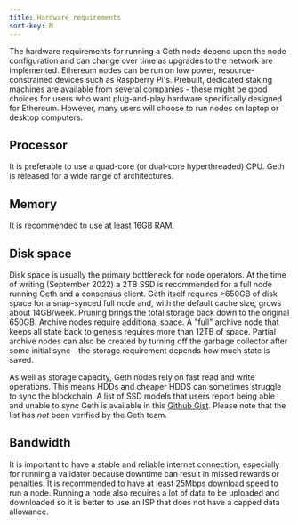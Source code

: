 ```yaml
---
title: Hardware requirements
sort-key: M
---
```


The hardware requirements for running a Geth node depend upon the node configuration and can change over time as upgrades to the network are implemented. Ethereum nodes can be run on low power, resource-constrained devices such as Raspberry Pi's. Prebuilt, dedicated staking machines are available from several companies - these might be good choices for users who want plug-and-play hardware specifically designed for Ethereum. However, many users will choose to run nodes on laptop or desktop computers. 

## Processor

It is preferable to use a quad-core (or dual-core hyperthreaded) CPU. Geth is released for a wide range of architectures.

## Memory

It is recommended to use at least 16GB RAM.

## Disk space

Disk space is usually the primary bottleneck for node operators. At the time of writing (September 2022) a 2TB SSD is recommended for a full node running Geth and a consensus client. Geth itself requires >650GB of disk space for a snap-synced full node and, with the default cache size, grows about 14GB/week. Pruning brings the total storage back down to the original 650GB.
Archive nodes require additional space. A "full" archive node that keeps all state back to genesis requires more than 12TB of space. Partial archive nodes can also be created by turning off the garbage collector after some initial sync - the storage requirement depends how much state is saved.


As well as storage capacity, Geth nodes rely on fast read and write operations. This means HDDs and cheaper HDDS can sometimes struggle to sync the blockchain. A list of SSD models that users report being able and unable to sync Geth is available in this [Github Gist](https://gist.github.com/yorickdowne/f3a3e79a573bf35767cd002cc977b038). Please note that the list has *not* been verified by the Geth team.


## Bandwidth

It is important to have a stable and reliable internet connection, especially for running a validator because downtime can result in missed rewards or penalties. It is recommended to have at least 25Mbps download speed to run a node. Running a node also requires a lot of data to be uploaded and downloaded so it is better to use an ISP that does not have a capped data allowance.